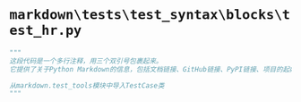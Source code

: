 # `markdown\tests\test_syntax\blocks\test_hr.py`

```py
"""
这段代码是一个多行注释，用三个双引号包裹起来。
它提供了关于Python Markdown的信息，包括文档链接、GitHub链接、PyPI链接、项目的起始人和维护者信息，以及版权和许可证信息。

从markdown.test_tools模块中导入TestCase类
"""
```